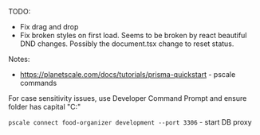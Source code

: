 TODO:

- Fix drag and drop
- Fix broken styles on first load. Seems to be broken by react beautiful DND changes. Possibly the document.tsx change to reset status.

Notes:

- https://planetscale.com/docs/tutorials/prisma-quickstart - pscale commands

For case sensitivity issues, use Developer Command Prompt and ensure folder has capital "C:\"

`pscale connect food-organizer development --port 3306` - start DB proxy
